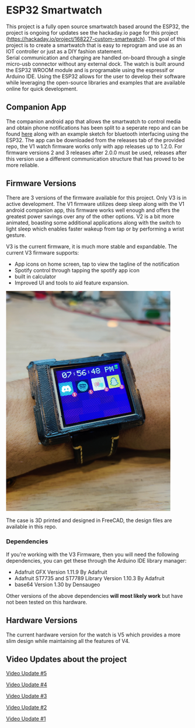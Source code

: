 # ESP32 Smartwatch
This project is a fully open source smartwatch based around the ESP32, the project is ongoing for updates see the hackaday.io page for this project (https://hackaday.io/project/168227-custom-smartwatch).
The goal of this project is to create a smartwatch that is easy to reprogram and use as an IOT controller or just as a DIY fashion statement.  
Serial communication and charging are handled on-board through a single micro-usb connector without any external dock. 
The watch is built around the ESP32 WROOM module and is programable using the espressif or Arduino IDE. 
Using the ESP32 allows for the user to develop their software while leveraging the open-source libraries and examples that are available online for quick development.

## Companion App 
The companion android app that allows the smartwatch to control media and obtain phone notifications has been split to a seperate repo and can be found [here](https://github.com/Bellafaire/Android-Companion-App-For-BLE-Devices) along with an example sketch for bluetooth interfacing using the ESP32. 
The app can be downloaded from the releases tab of the provided repo, the V1 watch firmware works only with app releases up to 1.2.0. 
For firmware versions 2 and 3 releases after 2.0.0 must be used, releases after this version use a different communication structure that has proved to be more reliable. 

## Firmware Versions
There are 3 versions of the firmware available for this project. Only V3 is in active development. 
The V1 firmware utilizes deep sleep along with the V1 android companion app, this firmware works well enough and offers the greatest power savings over any of the other options. 
V2 is a bit more animated, boasting some additional applications along with the switch to light sleep which enables faster wakeup from tap or by performing a wrist gesture. 

V3 is the current firmware, it is much more stable and expandable. 
The current V3 firmware supports: 
- App icons on home screen, tap to view the tagline of the notification
- Spotify control through tapping the spotify app icon
- built in calculator 
- Improved UI and tools to aid feature expansion. 

<img src="https://github.com/Bellafaire/ESP32-Smart-Watch/blob/master/Pictures%20and%20Videos/2022-05-22%2019.56.47.jpg?raw=true" height="600px"/>

The case is 3D printed and designed in FreeCAD, the design files are available in this repo. 

### Dependencies 
If you're working with the V3 Firmware, then you will need the following dependencies, you can get these through the Arduino IDE library manager: 
- Adafruit GFX Version 1.11.9 By Adafruit
- Adafruit ST7735 and ST7789 Library Version 1.10.3 By Adafruit
- base64 Version 1.30 by Densaugeo 

Other versions of the above dependencies **will most likely work** but have not been tested on this hardware. 

## Hardware Versions
The current hardware version for the watch is V5 which provides a more slim design while maintaining all the features of V4. 

## Video Updates about the project

[Video Update #5](https://www.youtube.com/watch?v=LVs-HgjjFUM)

[Video Update #4](https://www.youtube.com/watch?v=E8-lO0pQunM)

[Video Update #3](https://www.youtube.com/watch?v=vvuce4NQqrk)

[Video Update #2](https://www.youtube.com/watch?v=UNLAq5FuJq4)

[Video Update #1](https://www.youtube.com/watch?v=IoVqdB_q3pE)

